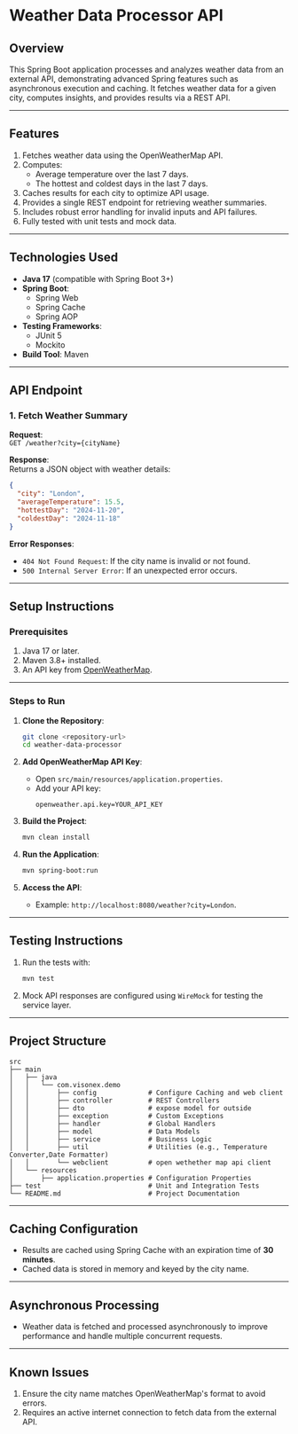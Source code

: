 
# **Weather Data Processor API**

## **Overview**
This Spring Boot application processes and analyzes weather data from an external API, demonstrating advanced Spring features such as asynchronous execution and caching. It fetches weather data for a given city, computes insights, and provides results via a REST API.

---

## **Features**
1. Fetches weather data using the OpenWeatherMap API.
2. Computes:
   - Average temperature over the last 7 days.
   - The hottest and coldest days in the last 7 days.
3. Caches results for each city to optimize API usage.
4. Provides a single REST endpoint for retrieving weather summaries.
5. Includes robust error handling for invalid inputs and API failures.
6. Fully tested with unit tests and mock data.

---

## **Technologies Used**
- **Java 17** (compatible with Spring Boot 3+)
- **Spring Boot**:
  - Spring Web
  - Spring Cache
  - Spring AOP
- **Testing Frameworks**:
  - JUnit 5
  - Mockito
- **Build Tool**: Maven

---

## **API Endpoint**

### **1. Fetch Weather Summary**
**Request**:  
`GET /weather?city={cityName}`

**Response**:  
Returns a JSON object with weather details:
```json
{
  "city": "London",
  "averageTemperature": 15.5,
  "hottestDay": "2024-11-20",
  "coldestDay": "2024-11-18"
}
```

**Error Responses**:
- `404 Not Found Request`: If the city name is invalid or not found.
- `500 Internal Server Error`: If an unexpected error occurs.

---

## **Setup Instructions**

### **Prerequisites**
1. Java 17 or later.
2. Maven 3.8+ installed.
3. An API key from [OpenWeatherMap](https://openweathermap.org/api).

---

### **Steps to Run**

1. **Clone the Repository**:
   ```bash
   git clone <repository-url>
   cd weather-data-processor
   ```

2. **Add OpenWeatherMap API Key**:
   - Open `src/main/resources/application.properties`.
   - Add your API key:
     ```properties
     openweather.api.key=YOUR_API_KEY
     ```

3. **Build the Project**:
   ```bash
   mvn clean install
   ```

4. **Run the Application**:
   ```bash
   mvn spring-boot:run
   ```

5. **Access the API**:
   - Example: `http://localhost:8080/weather?city=London`.

---

## **Testing Instructions**
1. Run the tests with:
   ```bash
   mvn test
   ```

2. Mock API responses are configured using `WireMock` for testing the service layer.

---

## **Project Structure**
```
src
├── main
│   ├── java
│   │   └── com.visonex.demo
│   │       ├── config             # Configure Caching and web client
│   │       ├── controller         # REST Controllers
│   │       ├── dto                # expose model for outside 
│   │       ├── exception          # Custom Exceptions
│   │       ├── handler            # Global Handlers
│   │       ├── model              # Data Models
│   │       ├── service            # Business Logic
│   │       ├── util               # Utilities (e.g., Temperature Converter,Date Formatter)
│   │       └── webclient          # open wethether map api client
│   └── resources
│       ├── application.properties # Configuration Properties
├── test                           # Unit and Integration Tests
└── README.md                      # Project Documentation
```

---

## **Caching Configuration**
- Results are cached using Spring Cache with an expiration time of **30 minutes**.
- Cached data is stored in memory and keyed by the city name.

---

## **Asynchronous Processing**
- Weather data is fetched and processed asynchronously to improve performance and handle multiple concurrent requests.

---

## **Known Issues**
1. Ensure the city name matches OpenWeatherMap's format to avoid errors.
2. Requires an active internet connection to fetch data from the external API.

